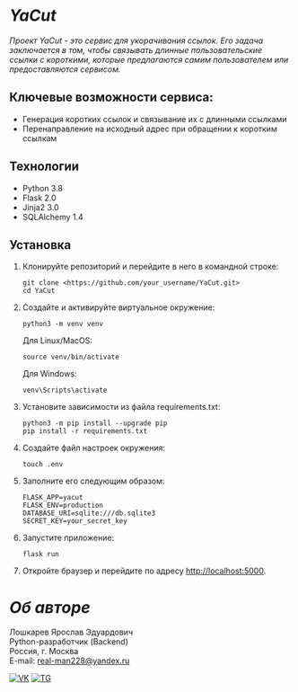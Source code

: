 # ___YaCut___

*Проект YaCut - это сервис для укорачивания ссылок. Его задача заключается в том,
чтобы связывать длинные пользовательские ссылки с короткими, которые предлагаются
самим пользователем или предоставляются сервисом.*

## __Ключевые возможности сервиса:__
- Генерация коротких ссылок и связывание их с длинными ссылками
- Перенаправление на исходный адрес при обращении к коротким ссылкам

## __Технологии__
- Python 3.8
- Flask 2.0
- Jinja2 3.0
- SQLAlchemy 1.4

## __Установка__
1. Клонируйте репозиторий и перейдите в него в командной строке:
   ```
   git clone <https://github.com/your_username/YaCut.git>
   cd YaCut
   ```

2. Создайте и активируйте виртуальное окружение:
   ```
   python3 -m venv venv
   ```

   Для Linux/MacOS:
   ```
   source venv/bin/activate
   ```
   Для Windows:
   ```
   venv\Scripts\activate
   ```

3. Установите зависимости из файла requirements.txt:
   ```
   python3 -m pip install --upgrade pip
   pip install -r requirements.txt
   ```

4. Создайте файл настроек окружения:
   ```
   touch .env
   ```

5. Заполните его следующим образом:
   ```
   FLASK_APP=yacut
   FLASK_ENV=production
   DATABASE_URI=sqlite:///db.sqlite3
   SECRET_KEY=your_secret_key
   ```

6. Запустите приложение:
   ```
   flask run
   ```

7. Откройте браузер и перейдите по адресу [http://localhost:5000](http://localhost:5000).

# ___Об авторе___
Лошкарев Ярослав Эдуардович \
Python-разработчик (Backend) \
Россия, г. Москва \
E-mail: real-man228@yandex.ru

[![VK](https://img.shields.io/badge/Вконтакте-%232E87FB.svg?&style=for-the-badge&logo=vk&logoColor=white)](https://vk.com/yalluv)
[![TG](https://img.shields.io/badge/Telegram-2CA5E0?style=for-the-badge&logo=telegram&logoColor=white)](https://t.me/yallluv)
